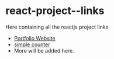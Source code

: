 # react-project--links
Here containing all the reactjs project links

- [Portfolio Website](https://portfolio-website-mrghogre.vercel.app/)
- [simple counter](https://github.com/anshulghogre4/react-counter-practice)
- More will be added here.